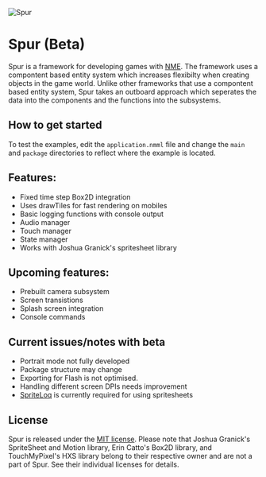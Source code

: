 <p><img src="http://www.pixelpounce.com/SpurGithub.png" alt="Spur" title="Spur" /></p>

<h1>Spur (Beta)</h1>

<p>Spur is a framework for developing games with <a href="http://www.haxenme.org/" title="NME">NME</a>. The framework uses a compontent based entity system which increases flexibilty when creating objects in the game world. Unlike other frameworks that use a compontent based entity system, Spur takes an outboard approach which seperates the data into the components and the functions into the subsystems.</p>

<h2>How to get started</h2>


<p>To test the examples, edit the <code>application.nmml</code> file and change the <code>main</code> and <code>package</code> directories to reflect where the example is located.</p>

<h2>Features:</h2>


<ul>
<li>Fixed time step Box2D integration</li>
<li>Uses drawTiles for fast rendering on mobiles</li>
<li>Basic logging functions with console output</li>
<li>Audio manager</li>
<li>Touch manager</li>
<li>State manager</li>
<li>Works with Joshua Granick's spritesheet library</li>
</ul>

<h2>Upcoming features:</h2>


<ul>
<li>Prebuilt camera subsystem</li>
<li>Screen transistions</li>
<li>Splash screen integration</li>
<li>Console commands</li>
</ul>

<h2>Current issues/notes with beta</h2>


<ul>
<li>Portrait mode not fully developed</li>
<li>Package structure may change</li>
<li>Exporting for Flash is not optimised.</li>
<li>Handling different screen DPIs needs improvement</li>
<li><a href="http://www.loqheart.com/spriteloq/" title="SpriteLoq">SpriteLoq</a> is currently required for using spritesheets</li>
</ul>

<h2>License</h2>


<p>Spur is released under the <a href="http://opensource.org/licenses/mit-license.php" title="MIT license">MIT license</a>. Please note that Joshua Granick's SpriteSheet and Motion library, Erin Catto's Box2D library, and TouchMyPixel's HXS library belong to their respective owner and are not a part of Spur. See their individual licenses for details.</p>


